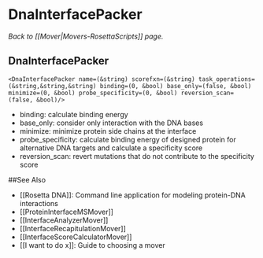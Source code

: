 # DnaInterfacePacker
*Back to [[Mover|Movers-RosettaScripts]] page.*
## DnaInterfacePacker

```
<DnaInterfacePacker name=(&string) scorefxn=(&string) task_operations=(&string,&string,&string) binding=(0, &bool) base_only=(false, &bool) minimize=(0, &bool) probe_specificity=(0, &bool) reversion_scan=(false, &bool)/>
```

-   binding: calculate binding energy
-   base\_only: consider only interaction with the DNA bases
-   minimize: minimize protein side chains at the interface
-   probe\_specificity: calculate binding energy of designed protein for alternative DNA targets and calculate a specificity score
-   reversion\_scan: revert mutations that do not contribute to the specificity score

##See Also

* [[Rosetta DNA]]: Command line application for modeling protein-DNA interactions
* [[ProteinInterfaceMSMover]]
* [[InterfaceAnalyzerMover]]
* [[InterfaceRecapitulationMover]]
* [[InterfaceScoreCalculatorMover]]
* [[I want to do x]]: Guide to choosing a mover